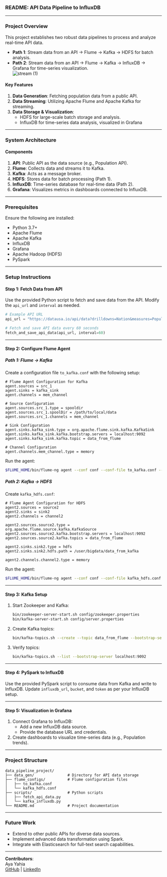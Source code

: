 ### **README: API Data Pipeline to InfluxDB**  

---

### **Project Overview**  
This project establishes two robust data pipelines to process and analyze real-time API data.  
- **Path 1**: Stream data from an API → Flume → Kafka → HDFS for batch analysis.  
- **Path 2**: Stream data from an API → Flume → Kafka → InfluxDB → Grafana for time-series visualization.  
  ![stream (1)](https://github.com/user-attachments/assets/341fb245-e479-4788-9ab7-2aac8e05b3d1)
#### **Key Features**  
1. **Data Generation**: Fetching population data from a public API.  
2. **Data Streaming**: Utilizing Apache Flume and Apache Kafka for streaming.  
3. **Data Storage & Visualization**:  
   - HDFS for large-scale batch storage and analysis.  
   - InfluxDB for time-series data analysis, visualized in Grafana
---

### **System Architecture**  
#### **Components**  
1. **API**: Public API as the data source (e.g., Population API).  
2. **Flume**: Collects data and streams it to Kafka.  
3. **Kafka**: Acts as a message broker.  
4. **HDFS**: Stores data for batch processing (Path 1).  
5. **InfluxDB**: Time-series database for real-time data (Path 2).  
6. **Grafana**: Visualizes metrics in dashboards connected to InfluxDB.  

---

### **Prerequisites**  
Ensure the following are installed:  
- Python 3.7+  
- Apache Flume  
- Apache Kafka  
- InfluxDB  
- Grafana  
- Apache Hadoop (HDFS)  
- PySpark  

---

### **Setup Instructions**  

#### **Step 1: Fetch Data from API**  
Use the provided Python script to fetch and save data from the API. Modify the `api_url` and `interval` as needed.  
```python
# Example API URL
api_url = "https://datausa.io/api/data?drilldowns=Nation&measures=Population"

# Fetch and save API data every 60 seconds
fetch_and_save_api_data(api_url, interval=60)
```  

---

#### **Step 2: Configure Flume Agent**  
##### Path 1: Flume → Kafka  
Create a configuration file `to_kafka.conf` with the following setup:  
```properties
# Flume Agent Configuration for Kafka
agent.sources = src_1
agent.sinks = kafka_sink
agent.channels = mem_channel

# Source Configuration
agent.sources.src_1.type = spooldir
agent.sources.src_1.spoolDir = /path/to/local/data
agent.sources.src_1.channels = mem_channel

# Sink Configuration
agent.sinks.kafka_sink.type = org.apache.flume.sink.kafka.KafkaSink
agent.sinks.kafka_sink.kafka.bootstrap.servers = localhost:9092
agent.sinks.kafka_sink.kafka.topic = data_from_flume

# Channel Configuration
agent.channels.mem_channel.type = memory
```

Run the agent:  
```bash
$FLUME_HOME/bin/flume-ng agent --conf conf --conf-file to_kafka.conf --name agent -Dflume.root.logger=DEBUG,console
```  

##### Path 2: Kafka → HDFS  
Create `kafka_hdfs.conf`:  
```properties
# Flume Agent Configuration for HDFS
agent2.sources = source2
agent2.sinks = sink2
agent2.channels = channel2

agent2.sources.source2.type = org.apache.flume.source.kafka.KafkaSource
agent2.sources.source2.kafka.bootstrap.servers = localhost:9092
agent2.sources.source2.kafka.topics = data_from_flume

agent2.sinks.sink2.type = hdfs
agent2.sinks.sink2.hdfs.path = /user/bigdata/data_from_kafka

agent2.channels.channel2.type = memory
```  

Run the agent:  
```bash
$FLUME_HOME/bin/flume-ng agent --conf conf --conf-file kafka_hdfs.conf --name agent2 -Dflume.root.logger=DEBUG,console
```  

---

#### **Step 3: Kafka Setup**  
1. Start Zookeeper and Kafka:  
   ```bash
   bin/zookeeper-server-start.sh config/zookeeper.properties
   bin/kafka-server-start.sh config/server.properties
   ```  
2. Create Kafka topics:  
   ```bash
   bin/kafka-topics.sh --create --topic data_from_flume --bootstrap-server localhost:9092 --partitions 1 --replication-factor 1
   ```  
3. Verify topics:  
   ```bash
   bin/kafka-topics.sh --list --bootstrap-server localhost:9092
   ```  

---

#### **Step 4: PySpark to InfluxDB**  
Use the provided PySpark script to consume data from Kafka and write to InfluxDB. Update `influxdb_url`, `bucket`, and `token` as per your InfluxDB setup.  

---

#### **Step 5: Visualization in Grafana**  
1. Connect Grafana to InfluxDB:  
   - Add a new InfluxDB data source.  
   - Provide the database URL and credentials.  
2. Create dashboards to visualize time-series data (e.g., Population trends).  

---

### **Project Structure**  
```plaintext
data_pipeline_project/
├── data_gen/               # Directory for API data storage
├── flume_configs/          # Flume configuration files
│   ├── to_kafka.conf
│   └── kafka_hdfs.conf
├── scripts/                # Python scripts
│   ├── fetch_api_data.py
│   └── kafka_influxdb.py
└── README.md               # Project documentation
```  

---

### **Future Work**  
- Extend to other public APIs for diverse data sources.  
- Implement advanced data transformation using Spark.  
- Integrate with Elasticsearch for full-text search capabilities.  

---

**Contributors**:  
Aya Yahia  
[GitHub](https://github.com/aya-yahia-1november) | [LinkedIn](https://linkedin.com/in/aya-yahia-37522a217)  


